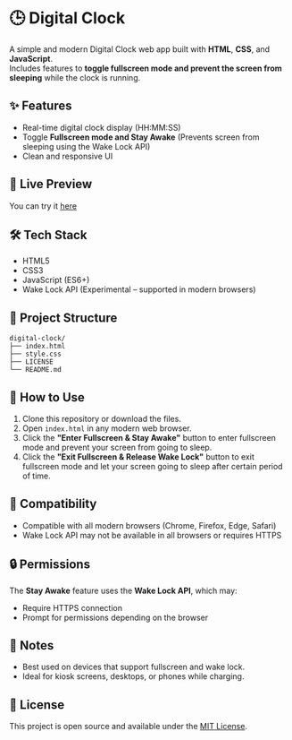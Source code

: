 # 🕒 Digital Clock

A simple and modern Digital Clock web app built with **HTML**, **CSS**, and **JavaScript**.  
Includes features to **toggle fullscreen mode and prevent the screen from sleeping** while the clock is running.

## ✨ Features

- Real-time digital clock display (HH:MM:SS)
- Toggle **Fullscreen mode and Stay Awake** (Prevents screen from sleeping using the Wake Lock API)
- Clean and responsive UI

## 🚀 Live Preview

You can try it [here](https://www.khairulazry.com/digital-clock/)

## 🛠️ Tech Stack

- HTML5
- CSS3
- JavaScript (ES6+)
- Wake Lock API (Experimental – supported in modern browsers)

## 📂 Project Structure

```
digital-clock/
├── index.html
├── style.css
├── LICENSE
└── README.md
```

## 🔧 How to Use

1. Clone this repository or download the files.
2. Open `index.html` in any modern web browser.
3. Click the **"Enter Fullscreen & Stay Awake"** button to enter fullscreen mode and prevent your screen from going to sleep.
4. Click the **"Exit Fullscreen & Release Wake Lock"** button to exit fullscreen mode and let your screen going to sleep after certain period of time.

## 📲 Compatibility

- Compatible with all modern browsers (Chrome, Firefox, Edge, Safari)
- Wake Lock API may not be available in all browsers or requires HTTPS

## 🔒 Permissions

The **Stay Awake** feature uses the **Wake Lock API**, which may:
- Require HTTPS connection
- Prompt for permissions depending on the browser

## 📌 Notes

- Best used on devices that support fullscreen and wake lock.
- Ideal for kiosk screens, desktops, or phones while charging.

## 📜 License

This project is open source and available under the [MIT License](LICENSE).